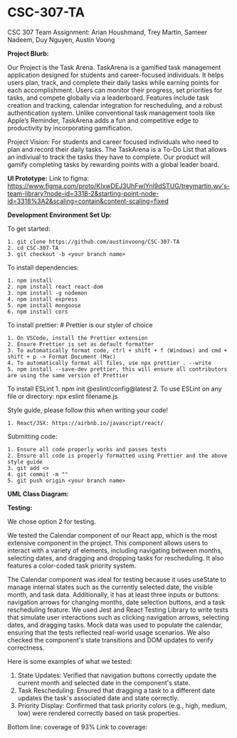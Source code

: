 # CSC-307-TA

CSC 307 Team Assignment: Arian Houshmand, Trey Martin, Sameer Nadeem, Duy Nguyen, Austin Voong


**Project Blurb:**

Our Project is the Task Arena. TaskArena is a gamified task management application designed for students and career-focused individuals. It helps users plan, track, and complete their daily tasks while earning points for each accomplishment. Users can monitor their progress, set priorities for tasks, and compete globally via a leaderboard. Features include task creation and tracking, calendar integration for rescheduling, and a robust authentication system. Unlike conventional task management tools like Apple’s Reminder, TaskArena adds a fun and competitive edge to productivity by incorporating gamification.

Project Vision: For students and career focused individuals who need to plan and record their daily tasks. The TaskArena is a To-Do List that allows an indiviual to track the tasks they have to complete. Our product will gamify completing tasks by rewarding points with a global leader board. 


**UI Prototype:**
Link to figma: https://www.figma.com/proto/KIxwDEJ3UhFwIYnl9dSTUG/treymartin.wv's-team-library?node-id=3318-2&starting-point-node-id=3318%3A2&scaling=contain&content-scaling=fixed


**Development Environment Set Up:**

To get started:

    1. git clone https://github.com/austinvoong/CSC-307-TA
    2. cd CSC-307-TA
    3. git checkout -b <your branch name>

To install dependencies:

    1. npm install
    2. npm install react react-dom
    3. npm install -g nodemon
    4. npm install express
    5. npm install mongoose
    6. npm install cors

To install prettier: # Prettier is our styler of choice

    1. On VSCode, install the Prettier extension
    2. Ensure Prettier is set as default formatter
    3. To automatically format code, ctrl + shift + f (Windows) and cmd + shift + p -> Format Document (Mac)
    4. To automatically format all files, use npx prettier . --write
    5. npm install --save-dev prettier, this will ensure all contributors are using the same version of Prettier

To install ESLint 1. npm init @eslint/config@latest 2. To use ESLint on any file or directory: npx eslint filename.js

Style guide, please follow this when writing your code!

    1. React/JSX: https://airbnb.io/javascript/react/

Submitting code:

    1. Ensure all code properly works and passes tests
    2. Ensure all code is properly formatted using Prettier and the above style guide
    3. git add <>
    4. git commit -m ""
    5. git push origin <your branch name>

**UML Class Diagram:**




**Testing:**

We chose option 2 for testing. 

We tested the Calendar component of our React app, which is the most extensive component in the project. This component allows users to interact with a variety of elements, including navigating between months, selecting dates, and dragging and dropping tasks for rescheduling. It also features a color-coded task priority system.

The Calendar component was ideal for testing because it uses useState to manage internal states such as the currently selected date, the visible month, and task data. Additionally, it has at least three inputs or buttons: navigation arrows for changing months, date selection buttons, and a task rescheduling feature. We used Jest and React Testing Library to write tests that simulate user interactions such as clicking navigation arrows, selecting dates, and dragging tasks. Mock data was used to populate the calendar, ensuring that the tests reflected real-world usage scenarios. We also checked the component's state transitions and DOM updates to verify correctness.

Here is some examples of what we tested:
1. State Updates: Verified that navigation buttons correctly update the current month and selected date in the component's state.
2. Task Rescheduling: Ensured that dragging a task to a different date updates the task's associated date and state correctly.
3. Priority Display: Confirmed that task priority colors (e.g., high, medium, low) were rendered correctly based on task properties.

Bottom line: coverage of 93% 
Link to coverage: 

